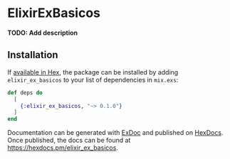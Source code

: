 # ElixirExBasicos

**TODO: Add description**

## Installation

If [available in Hex](https://hex.pm/docs/publish), the package can be installed
by adding `elixir_ex_basicos` to your list of dependencies in `mix.exs`:

```elixir
def deps do
  [
    {:elixir_ex_basicos, "~> 0.1.0"}
  ]
end
```

Documentation can be generated with [ExDoc](https://github.com/elixir-lang/ex_doc)
and published on [HexDocs](https://hexdocs.pm). Once published, the docs can
be found at <https://hexdocs.pm/elixir_ex_basicos>.


